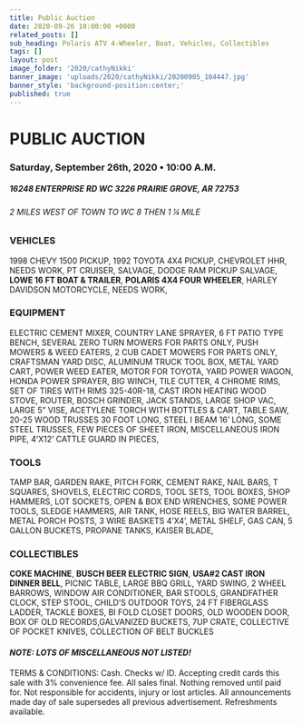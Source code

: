 ```yaml
---
title: Public Auction
date: 2020-09-26 10:00:00 +0000
related_posts: []
sub_heading: Polaris ATV 4-Wheeler, Boat, Vehicles, Collectibles
tags: []
layout: post
image_folder: '2020/cathyNikki'
banner_image: 'uploads/2020/cathyNikki/20200905_104447.jpg'
banner_style: 'background-position:center;'
published: true
---
```

# PUBLIC AUCTION
### Saturday, September 26th, 2020 • 10:00 A.M.

##### 16248 ENTERPRISE RD WC 3226 PRAIRIE GROVE, AR 72753
###### 2 MILES WEST OF TOWN TO WC 8 THEN 1 ¼ MILE
<!--break-->
### VEHICLES
1998 CHEVY 1500 PICKUP,  1992 TOYOTA 4X4 PICKUP, CHEVROLET HHR, NEEDS WORK, PT CRUISER, SALVAGE, DODGE RAM PICKUP SALVAGE, **LOWE 16 FT BOAT & TRAILER**, **POLARIS 4X4 FOUR WHEELER**, HARLEY DAVIDSON MOTORCYCLE, NEEDS WORK,

### EQUIPMENT
ELECTRIC CEMENT MIXER, COUNTRY LANE SPRAYER, 6 FT PATIO TYPE BENCH, SEVERAL ZERO TURN MOWERS FOR PARTS ONLY, PUSH MOWERS & WEED EATERS, 2 CUB CADET MOWERS FOR PARTS ONLY, CRAFTSMAN YARD DISC, ALUMINUM TRUCK TOOL BOX, METAL YARD CART, POWER WEED EATER, MOTOR FOR TOYOTA, YARD POWER WAGON, HONDA POWER SPRAYER, BIG WINCH, TILE CUTTER, 4 CHROME RIMS, SET OF TIRES WITH RIMS  325-40R-18, CAST IRON HEATING WOOD STOVE, ROUTER, BOSCH GRINDER, JACK STANDS, LARGE SHOP VAC, LARGE 5” VISE, ACETYLENE TORCH WITH BOTTLES & CART, TABLE SAW, 20-25 WOOD TRUSSES 30 FOOT LONG, STEEL I BEAM 16’ LONG, SOME STEEL TRUSSES, FEW PIECES OF SHEET IRON, MISCELLANEOUS IRON PIPE, 4’X12’ CATTLE GUARD IN PIECES, 

### TOOLS
TAMP BAR, GARDEN RAKE, PITCH FORK, CEMENT RAKE, NAIL BARS, T SQUARES, SHOVELS, ELECTRIC CORDS, TOOL SETS, TOOL BOXES, SHOP HAMMERS, LOT SOCKETS, OPEN & BOX END WRENCHES, SOME POWER TOOLS, SLEDGE HAMMERS, AIR TANK, HOSE REELS, BIG WATER BARREL, METAL PORCH POSTS, 3 WIRE BASKETS 4’X4’, METAL SHELF, GAS CAN, 5 GALLON BUCKETS, PROPANE TANKS, KAISER BLADE, 

### COLLECTIBLES
**COKE MACHINE**, **BUSCH BEER ELECTRIC SIGN**, **USA#2 CAST IRON DINNER BELL**, PICNIC TABLE, LARGE BBQ GRILL, YARD SWING, 2 WHEEL BARROWS, WINDOW AIR CONDITIONER, BAR STOOLS, GRANDFATHER CLOCK, STEP STOOL, CHILD’S OUTDOOR TOYS, 24 FT FIBERGLASS LADDER, TACKLE BOXES, BI FOLD CLOSET DOORS, OLD WOODEN DOOR, BOX OF OLD RECORDS,GALVANIZED BUCKETS, 7UP CRATE, COLLECTIVE OF POCKET KNIVES, COLLECTION OF BELT BUCKLES

#### _NOTE: LOTS OF MISCELLANEOUS NOT LISTED!_

TERMS & CONDITIONS: Cash. Checks w/ ID. Accepting credit cards this sale with 3% convenience fee. All sales final. Nothing removed until paid for. Not responsible for accidents, injury or lost articles. All announcements made day of sale supersedes all previous advertisement. Refreshments available.